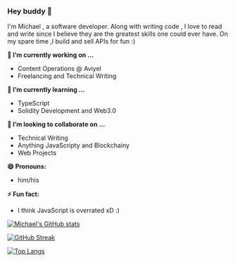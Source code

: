 ### Hey buddy 👋


I'm Michael , a software developer. Along with writing code , I love to read and write since I believe they are  the greatest skills one could ever have. On my spare time ,I build and sell APIs for fun :)



**🔭 I’m currently working on ...**
- Content Operations @ Aviyel
- Freelancing and Technical Writing

 **🌱 I’m currently learning ...**
 - TypeScript
 - Solidity Development and Web3.0
 
**👯 I’m looking to collaborate on ...**
- Technical Writing 
- Anything JavaScripty and Blockchainy
- Web Projects

**😄 Pronouns:**
- him/his

**⚡ Fun fact:**
- I think JavaScript is overrated xD :) 


[![Michael's GitHub stats](https://github-readme-stats.vercel.app/api?username=masiedu4&show_icons=true&theme=radical )](https://github.com/masiedu4/github-readme-stats)


[![GitHub Streak](https://github-readme-streak-stats.herokuapp.com/?user=masiedu4&show_icons=true&theme=radical)](https://git.io/streak-stats) 

[![Top Langs](https://github-readme-stats.vercel.app/api/top-langs/?username=masiedu4&show_icons=true&theme=radical&layout=compact)](https://github.com/masiedu4/github-readme-stats)



